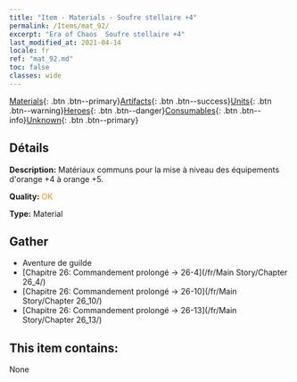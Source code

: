 ```yaml
---
title: "Item - Materials - Soufre stellaire +4"
permalink: /Items/mat_92/
excerpt: "Era of Chaos  Soufre stellaire +4"
last_modified_at: 2021-04-14
locale: fr
ref: "mat_92.md"
toc: false
classes: wide
---
```

 [Materials](/fr/Items/){: .btn .btn--primary}[Artifacts](/fr/Items/Artifacts/){: .btn .btn--success}[Units](/fr/Items/Units/){: .btn .btn--warning}[Heroes](/fr/Items/Heroes/){: .btn .btn--danger}[Consumables](/fr/Items/Consumables/){: .btn .btn--info}[Unknown](/fr/Items/Unknown/){: .btn .btn--primary}

## Détails
 **Description:** Matériaux communs pour la mise à niveau des équipements d'orange +4 à orange +5.

 **Quality:** <span style="color: #FF8C00">OK</span>

 **Type:** Material

## Gather

*    Aventure de guilde 
*    [Chapitre 26: Commandement prolongé -> 26-4](/fr/Main Story/Chapter 26_4/) 
*    [Chapitre 26: Commandement prolongé -> 26-10](/fr/Main Story/Chapter 26_10/) 
*    [Chapitre 26: Commandement prolongé -> 26-13](/fr/Main Story/Chapter 26_13/) 

## This item contains:

  None

